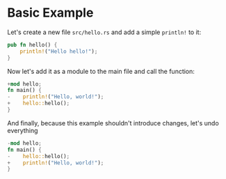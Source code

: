 # Basic Example

Let's create a new file `src/hello.rs` and add a simple `println!` to it:

```rust create: src/hello.rs
pub fn hello() {
    println!("Hello hello!");
}
```

Now let's add it as a module to the main file and call the function:

```rust insert: src/main.rs@0
+mod hello;
fn main() {
-    println!("Hello, world!");
+    hello::hello();    
}
```

And finally, because this example shouldn't introduce changes, let's undo everything

```rust insert: src/main.rs@0
-mod hello;
fn main() {
-    hello::hello();    
+    println!("Hello, world!");
}
```

```rust delete: src/hello.rs
```

